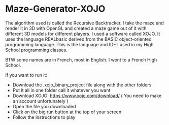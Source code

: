 # Maze-Generator-XOJO

The algorithm used is called the Recursive Backtracker. I take the maze and render it in 3D with OpenGL and created a maze game out of it with different 3D models for different players. I used a software called XOJO. It uses the language REALbasic derived from the BASIC object-oriented programming language. This is the language and IDE I used in my High School programming classes. 

BTW some names are in French, most in English. I went to a French High School. 

If you want to run it:
* Download the .xojo_binary_project file along with the other folders     
* Put it all in one folder call it whatever you want      
* Download XOJO: https://www.xojo.com/download/     ( You need to make an account unfortunately )     
* Open the file you downloaded    
* Click on the big run button at the top of your screen   
* Follow the instructions to play     
                                                                  

